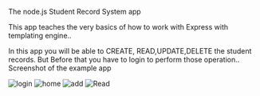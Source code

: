 The node.js Student Record System app

This app teaches the very basics of how to work with Express with templating engine..

In this app you will be able to CREATE, READ,UPDATE,DELETE the student records.
But Before that you have to login to perform those operation..
Screenshot of the example app

![login](https://user-images.githubusercontent.com/58563524/71343697-b0c98c00-2588-11ea-8771-dcfa536e6a78.png)
![home](https://user-images.githubusercontent.com/58563524/71343696-b0c98c00-2588-11ea-8a01-d2f81f84f7a5.png)
![add](https://user-images.githubusercontent.com/58563524/71343695-b030f580-2588-11ea-888a-48e0c3c50384.png)
![Read](https://user-images.githubusercontent.com/58563524/71343698-b0c98c00-2588-11ea-833d-5adbf0e3ce00.png)
